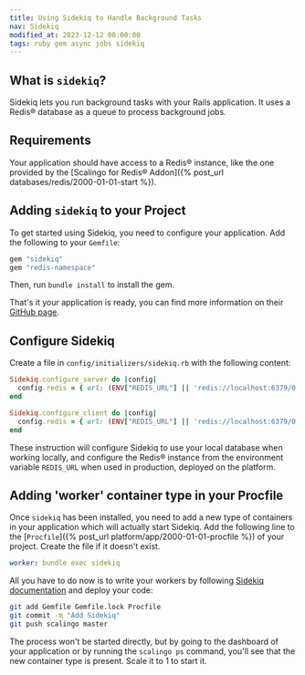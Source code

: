 ```yaml
---
title: Using Sidekiq to Handle Background Tasks
nav: Sidekiq
modified_at: 2023-12-12 00:00:00
tags: ruby gem async jobs sidekiq
---
```


## What is `sidekiq`?

Sidekiq lets you run background tasks with your Rails application. It uses a
Redis® database as a queue to process background jobs.

## Requirements

Your application should have access to a Redis® instance, like the one provided by
the [Scalingo for Redis® Addon]({% post_url databases/redis/2000-01-01-start %}).

## Adding `sidekiq` to your Project

To get started using Sidekiq, you need to configure your application. Add the
following to your `Gemfile`:

```ruby
gem "sidekiq"
gem "redis-namespace"
```

Then, run `bundle install` to install the gem.

That's it your application is ready, you can find more information on their
[GitHub page](https://github.com/mperham/sidekiq).

## Configure Sidekiq

Create a file in `config/initializers/sidekiq.rb` with the following content:

```ruby
Sidekiq.configure_server do |config|
  config.redis = { url: (ENV["REDIS_URL"] || 'redis://localhost:6379/0'), namespace: "sidekiq-#{Rails.env}" }
end

Sidekiq.configure_client do |config|
  config.redis = { url: (ENV["REDIS_URL"] || 'redis://localhost:6379/0'), namespace: "sidekiq-#{Rails.env}" }
end
```

These instruction will configure Sidekiq to use your local database when
working locally, and configure the Redis® instance from the environment variable
`REDIS_URL` when used in production, deployed on the platform.

## Adding 'worker' container type in your Procfile

Once `sidekiq` has been installed, you need to add a new type of containers
in your application which will actually start Sidekiq. Add the following
line to the [`Procfile`]({% post_url platform/app/2000-01-01-procfile %}) of
your project. Create the file if it doesn't exist.

```yaml
worker: bundle exec sidekiq
```

All you have to do now is to write your workers by following [Sidekiq
documentation](https://github.com/mperham/sidekiq) and deploy your
code:

```bash
git add Gemfile Gemfile.lock Procfile
git commit -m "Add Sidekiq"
git push scalingo master
```

The process won't be started directly, but by going to the dashboard of your
application or by running the `scalingo ps` command, you'll see that the new
container type is present. Scale it to 1 to start it.
